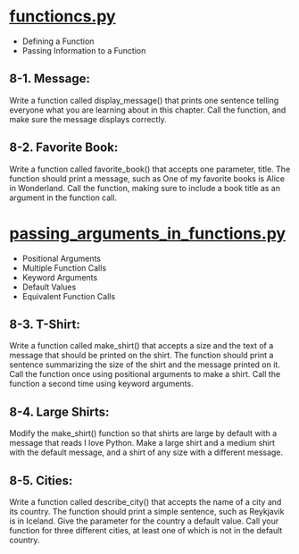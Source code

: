 # <a href="https://github.com/talhatallat/talhatallat/blob/main/Python%20Programming/Chapter%208%20-%20functions/functions.py">functioncs.py<a/>
* Defining a Function
* Passing Information to a Function

## 8-1. Message: 
Write a function called display_message() that prints one sentence telling everyone what you are learning about in this chapter. Call the function, and make sure the message displays correctly.
## 8-2. Favorite Book: 
Write a function called favorite_book() that accepts one parameter, title. The function should print a message, such as One of my favorite books is Alice in Wonderland. Call the function, making sure to include a book title as an argument in the function call.

# <a href="https://github.com/talhatallat/talhatallat/blob/main/Python%20Programming/Chapter%208%20-%20functions/passing_arguments_in_functions.py">passing_arguments_in_functions.py</a>
* Positional Arguments
* Multiple Function Calls 
* Keyword Arguments
* Default Values
* Equivalent Function Calls


## 8-3. T-Shirt: 
Write a function called make_shirt() that accepts a size and the text of a message that should be printed on the shirt. The function should print a sentence summarizing the size of the shirt and the message printed on it.
Call the function once using positional arguments to make a shirt. Call the function a second time using keyword arguments.
## 8-4. Large Shirts: 
Modify the make_shirt() function so that shirts are large by default with a message that reads I love Python. Make a large shirt and a medium shirt with the default message, and a shirt of any size with a different message.
## 8-5. Cities: 
Write a function called describe_city() that accepts the name of a city and its country. The function should print a simple sentence, such as Reykjavik is in Iceland. Give the parameter for the country a default value. Call your function for three different cities, at least one of which is not in the default country.
